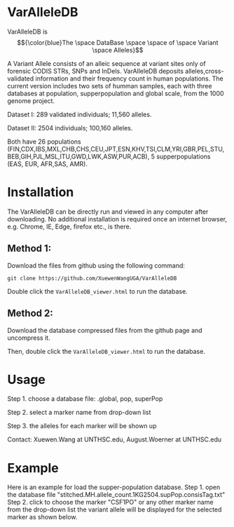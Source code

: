# VarAlleleDB
 VarAlleleDB is $${\color{blue}The \space DataBase \space \space of \space Variant \space Alleles}$$

A Variant Allele consists of an alleic sequence at variant sites only of forensic CODIS STRs, SNPs and InDels. VarAlleleDB deposits alleles,cross-validated information and their frequency count in human populations. The current version includes two sets of humman samples, each with three databases at population, supperpopulation and global scale, from the 1000 genome project.

Dataset I: 289 validated individuals; 11,560 alleles. 

Dataset II: 2504 individuals; 100,160 alleles. 

Both have 26 populations (FIN,CDX,IBS,MXL,CHB,CHS,CEU,JPT,ESN,KHV,TSI,CLM,YRI,GBR,PEL,STU,BEB,GIH,PJL,MSL,ITU,GWD,LWK,ASW,PUR,ACB), 5 supperpopulations (EAS, EUR, AFR,SAS, AMR).

# Installation
The VarAlleleDB can be directly run and viewed in any computer after downloading. No additional installation is required once an internet browser, e.g. Chrome, IE, Edge, firefox etc., is there. 
## Method 1: 
Download the files from github using the following command:

`git clone https://github.com/XuewenWangUGA/VarAlleleDB`

Double click the `VarAlleleDB_viewer.html` to run the database.

## Method 2: 
Download the database compressed files from the github page and uncompress it. 

Then, double click the `VarAlleleDB_viewer.html` to run the database.

# Usage

Step 1. choose a database file: .global, pop, superPop

Step 2. select a marker name from drop-down list

Step 3. the alleles for each marker will be shown up

Contact: Xuewen.Wang at UNTHSC.edu, August.Woerner at UNTHSC.edu

# Example
Here is an example for load the supper-population database.
Step 1. open the database file "stitched.MH.allele_count.1KG2504.supPop.consisTag.txt"
Step 2. click to choose the marker "CSF1PO" or any other marker name from the drop-down list
the variant allele will be displayed for the selected marker as shown below.





